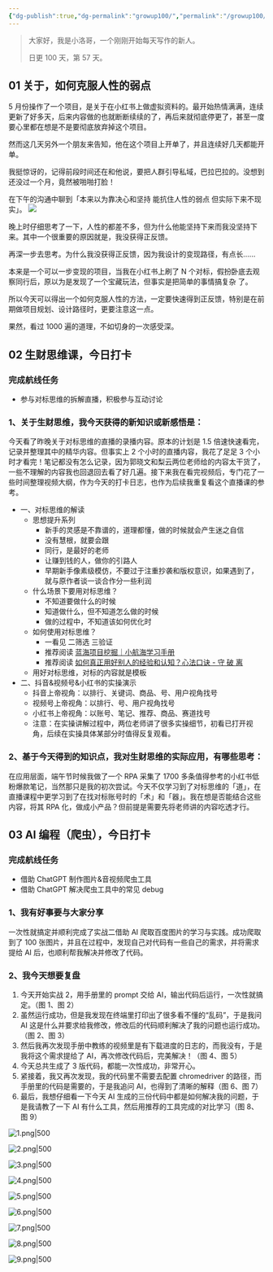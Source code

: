 ```yaml
---
{"dg-publish":true,"dg-permalink":"growup100/","permalink":"/growup100/","tags":["小洛哥成长笔记"],"noteIcon":"1","created":"2024-06-15","updated":"2024-06-15"}
---
```



> 大家好，我是小洛哥，一个刚刚开始每天写作的新人。
> 
> 日更 100 天，第 57 天。

## 01 关于，如何克服人性的弱点

5 月份操作了一个项目，是关于在小红书上做虚拟资料的。最开始热情满满，连续更新了好多天，后来内容做的也就断断续续的了，再后来就彻底停更了，甚至一度要心里都在想是不是要彻底放弃掉这个项目。

然而这几天另外一个朋友来告知，他在这个项目上开单了，并且连续好几天都能开单。

我挺惊讶的，记得前段时间还在和他说，要把人群引导私域，巴拉巴拉的。没想到还没过一个月，竟然被啪啪打脸！

在下午的沟通中聊到「本来以为靠决心和坚持 能抗住人性的弱点 但实际下来不现实」。
![](http://img.xlg.life/images%2F2024%2F06%2F15%2F20240615233141-9a4d51cd582a7b4d2734c9f31f3f1b97.png)

晚上时仔细思考了一下，人性的都差不多，但为什么他能坚持下来而我没坚持下来。其中一个很重要的原因就是，我没获得正反馈。

再深一步去思考。为什么我没获得正反馈，因为我设计的变现路径，有点长......

本来是一个可以一步变现的项目，当我在小红书上刷了 N 个对标，假扮卧底去观察同行后，原以为是发现了一个宝藏玩法，但事实是把简单的事情搞复杂 了。

所以今天可以得出一个如何克服人性的方法，一定要快速得到正反馈，特别是在前期做项目规划、设计路径时，更要注意这一点。

果然，看过 1000 遍的道理，不如切身的一次感受深。

## 02 生财思维课，今日打卡

### 完成航线任务

- 参与对标思维的拆解直播，积极参与互动讨论

### 1、关于生财思维，我今天获得的新知识或新感悟是：

今天看了昨晚关于对标思维的直播的录播内容。原本的计划是 1.5 倍速快速看完，记录并整理其中的精华内容。但事实上 2 个小时的直播内容，我花了足足 3 个小时才看完！笔记都没有怎么记录，因为郭晓文和梨云两位老师给的内容太干货了，一些不理解的内容我也回退回去看了好几遍。接下来我在看完视频后，专门花了一些时间整理视频大纲，作为今天的打卡日志，也作为后续我重复看这个直播课的参考。

- 一、对标思维的解读
	- 思想提升系列
		- 新手的灵感是不靠谱的，道理都懂，做的时候就会产生迷之自信
		- 没有慧根，就要会跟
		- 同行，是最好的老师
		- 让赚到钱的人，做你的引路人
		- 早期新手像素级模仿，不要过于注重抄袭和版权意识，如果遇到了，就与原作者谈一谈合作分一些利润
	- 什么场景下要用对标思维？
		- 不知道要做什么的时候
		- 知道做什么，但不知道怎么做的时候
		- 做的过程中，不知道该如何优化时
	- 如何使用对标思维？
		- 一看见 二筛选 三验证 
		- 推荐阅读 [蓝海项目挖掘｜小航海学习手册](https://shengcaiyoushu01.feishu.cn/docs/doccna5Ku6int7MRHXm8VouNESh)
		- 推荐阅读 [如何真正用好别人的经验和认知？心法口诀 - 守 破 离](https://articles.zsxq.com/id_lk2269jzghom.html)
	- 用好对标思维，对标的内容就是模板
- 二、抖音&视频号&小红书的实操演示
	- 抖音上帝视角：以排行、关键词、商品、号、用户视角找号
	- 视频号上帝视角：以排行、号、用户视角找号
	- 小红书上帝视角：以账号、笔记、推荐、商品、赛道找号
	- 注意：在实操讲解过程中，两位老师讲了很多实操细节，初看已打开视角，后续在实操具体某部分时值得反复观看。

### 2、基于今天得到的知识点，我对生财思维的实际应用，有哪些思考：

在应用层面，端午节时候我做了一个 RPA 采集了 1700 多条值得参考的小红书低粉爆款笔记，当然那只是我的初次尝试。今天不仅学习到了对标思维的「道」，在直播课程中更学习到了在找对标账号时的「术」和「器」。我在想是否能结合这些内容，将其 RPA 化，做成小产品？但前提是需要先将老师讲的内容吃透才行。

## 03 AI 编程（爬虫），今日打卡

### 完成航线任务

- 借助 ChatGPT 制作图片&音视频爬虫工具 
- 借助 ChatGPT 解决爬虫工具中的常见 debug

### 1、我有好事要与大家分享

一次性就搞定并顺利完成了实战二借助 AI 爬取百度图片的学习与实践。成功爬取到了 100 张图片，并且在过程中，发现自己对代码有一些自己的需求，并将需求提给 AI 后，也顺利帮我解决并修改了代码。

### 2、我今天想要复盘

1. 今天开始实战 2，用手册里的 prompt 交给 AI，输出代码后运行，一次性就搞定。（图 1、图 2）
2. 虽然运行成功，但是我发现在终端里打印出了很多看不懂的“乱码”，于是我问 AI 这是什么并要求给我修改，修改后的代码顺利解决了我的问题也运行成功。（图 2、图 3）
3. 然后我再次发现手册中教练的视频里是有下载进度的日志的，而我没有，于是我将这个需求提给了 AI，再次修改代码后，完美解决！（图 4、图 5）
4. 今天总共生成了 3 版代码，都能一次性成功，非常开心。
5. 紧接着，我又再次发现，我的代码里不需要去配置 chromedriver 的路径，而手册里的代码是需要的，于是我追问 AI，也得到了清晰的解释（图 6、图 7）
6. 最后，我想仔细看一下今天 AI 生成的三份代码中都是如何解决我的问题，于是我请教了一下 AI 有什么工具，然后用推荐的工具完成的对比学习（图 8、图 9）

![1.png|500](http://img.xlg.life/images%2F2024%2F06%2F15%2F1-0d8550660645fb418177e3f026c059a8.png)

![2.png|500](http://img.xlg.life/images%2F2024%2F06%2F15%2F2-cfc2a5b6343486144efe6f7526a6c141.png)

![3.png|500](http://img.xlg.life/images%2F2024%2F06%2F15%2F3-38895abdf4a7fb7ea96ee9fa93cc1372.png)

![4.png|500](http://img.xlg.life/images%2F2024%2F06%2F15%2F4-044c71c25ef39213f16ce6ce0fc98384.png)

![5.png|500](http://img.xlg.life/images%2F2024%2F06%2F15%2F5-a84568d76d2f1fa08e1633e8f38e37e0.png)

![6.png|500](http://img.xlg.life/images%2F2024%2F06%2F15%2F6-63b79192006014283196e1dce191868f.png)

![7.png|500](http://img.xlg.life/images%2F2024%2F06%2F15%2F7-f6b260bc1febfd08a9c55bcfdce4438b.png)

![8.png|500](http://img.xlg.life/images%2F2024%2F06%2F15%2F8-3e580eeae5b81e9a050d2e05014d41a2.png)

![9.png|500](http://img.xlg.life/images%2F2024%2F06%2F15%2F9-d7368009e4bfffe9d80cc79369552f11.png)